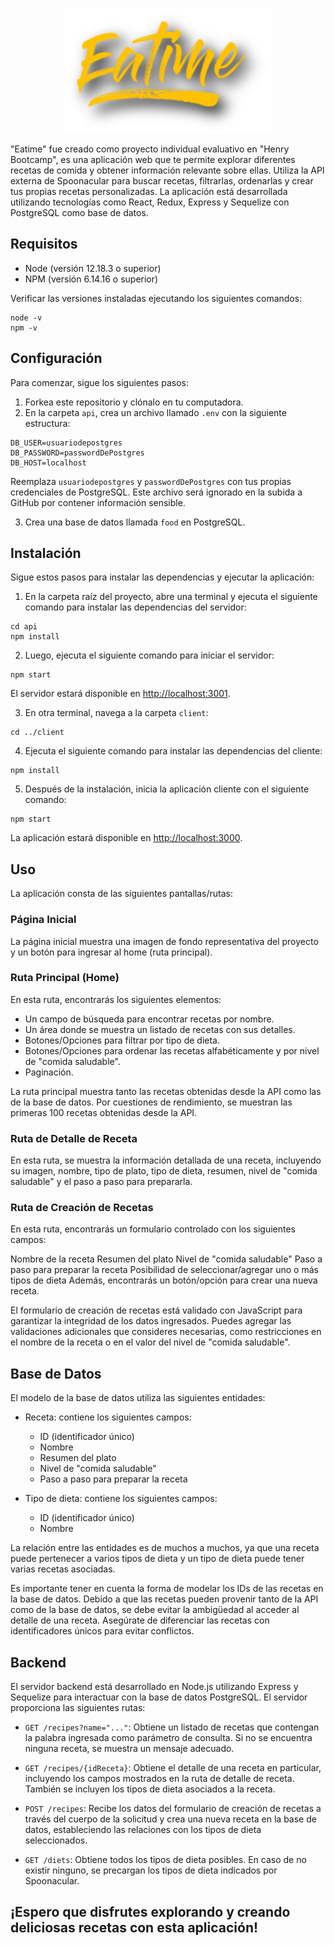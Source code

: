 <p align="center">
  <img height="200" src=".\client\src\assets\lp\1x\Recurso2.png" />
</p>

"Eatime" fue creado como proyecto individual evaluativo en "Henry Bootcamp", es una aplicación web que te permite explorar diferentes recetas de comida y obtener información relevante sobre ellas. Utiliza la API externa de Spoonacular para buscar recetas, filtrarlas, ordenarlas y crear tus propias recetas personalizadas. La aplicación está desarrollada utilizando tecnologías como React, Redux, Express y Sequelize con PostgreSQL como base de datos.

## Requisitos

- Node (versión 12.18.3 o superior)
- NPM (versión 6.14.16 o superior)

Verificar las versiones instaladas ejecutando los siguientes comandos:

```
node -v
npm -v
```

## Configuración

Para comenzar, sigue los siguientes pasos:

1. Forkea este repositorio y clónalo en tu computadora.
2. En la carpeta `api`, crea un archivo llamado `.env` con la siguiente estructura:

```
DB_USER=usuariodepostgres
DB_PASSWORD=passwordDePostgres
DB_HOST=localhost
```

Reemplaza `usuariodepostgres` y `passwordDePostgres` con tus propias credenciales de PostgreSQL. Este archivo será ignorado en la subida a GitHub por contener información sensible.

3. Crea una base de datos llamada `food` en PostgreSQL.

## Instalación

Sigue estos pasos para instalar las dependencias y ejecutar la aplicación:

1. En la carpeta raíz del proyecto, abre una terminal y ejecuta el siguiente comando para instalar las dependencias del servidor:

```
cd api
npm install
```

2. Luego, ejecuta el siguiente comando para iniciar el servidor:

```
npm start
```

El servidor estará disponible en [http://localhost:3001](http://localhost:3001).

3. En otra terminal, navega a la carpeta `client`:

```
cd ../client
```

4. Ejecuta el siguiente comando para instalar las dependencias del cliente:

```
npm install
```

5. Después de la instalación, inicia la aplicación cliente con el siguiente comando:

```
npm start
```

La aplicación estará disponible en [http://localhost:3000](http://localhost:3000).

## Uso

La aplicación consta de las siguientes pantallas/rutas:

### Página Inicial

La página inicial muestra una imagen de fondo representativa del proyecto y un botón para ingresar al home (ruta principal).

### Ruta Principal (Home)

En esta ruta, encontrarás los siguientes elementos:

- Un campo de búsqueda para encontrar recetas por nombre.
- Un área donde se muestra un listado de recetas con sus detalles.
- Botones/Opciones para filtrar por tipo de dieta.
- Botones/Opciones para ordenar las recetas alfabéticamente y por nivel de "comida saludable".
- Paginación.

La ruta principal muestra tanto las recetas obtenidas desde la API como las de la base de datos. Por cuestiones de rendimiento, se muestran las primeras 100 recetas obtenidas desde la API.

### Ruta de Detalle de Receta

En esta ruta, se muestra la información detallada de una receta, incluyendo su imagen, nombre, tipo de plato, tipo de dieta, resumen, nivel de "comida saludable" y el paso a paso para prepararla.

### Ruta de Creación de Recetas

En esta ruta, encontrarás un formulario controlado con los siguientes campos:

Nombre de la receta
Resumen del plato
Nivel de "comida saludable"
Paso a paso para preparar la receta
Posibilidad de seleccionar/agregar uno o más tipos de dieta
Además, encontrarás un botón/opción para crear una nueva receta.

El formulario de creación de recetas está validado con JavaScript para garantizar la integridad de los datos ingresados. Puedes agregar las validaciones adicionales que consideres necesarias, como restricciones en el nombre de la receta o en el valor del nivel de "comida saludable".

## Base de Datos

El modelo de la base de datos utiliza las siguientes entidades:

- Receta: contiene los siguientes campos:

  - ID (identificador único)
  - Nombre
  - Resumen del plato
  - Nivel de "comida saludable"
  - Paso a paso para preparar la receta

- Tipo de dieta: contiene los siguientes campos:
  - ID (identificador único)
  - Nombre

La relación entre las entidades es de muchos a muchos, ya que una receta puede pertenecer a varios tipos de dieta y un tipo de dieta puede tener varias recetas asociadas.

Es importante tener en cuenta la forma de modelar los IDs de las recetas en la base de datos. Debido a que las recetas pueden provenir tanto de la API como de la base de datos, se debe evitar la ambigüedad al acceder al detalle de una receta. Asegúrate de diferenciar las recetas con identificadores únicos para evitar conflictos.

## Backend

El servidor backend está desarrollado en Node.js utilizando Express y Sequelize para interactuar con la base de datos PostgreSQL. El servidor proporciona las siguientes rutas:

- `GET /recipes?name="..."`: Obtiene un listado de recetas que contengan la palabra ingresada como parámetro de consulta. Si no se encuentra ninguna receta, se muestra un mensaje adecuado.

- `GET /recipes/{idReceta}`: Obtiene el detalle de una receta en particular, incluyendo los campos mostrados en la ruta de detalle de receta. También se incluyen los tipos de dieta asociados a la receta.

- `POST /recipes`: Recibe los datos del formulario de creación de recetas a través del cuerpo de la solicitud y crea una nueva receta en la base de datos, estableciendo las relaciones con los tipos de dieta seleccionados.

- `GET /diets`: Obtiene todos los tipos de dieta posibles. En caso de no existir ninguno, se precargan los tipos de dieta indicados por Spoonacular.

## ¡Espero que disfrutes explorando y creando deliciosas recetas con esta aplicación!

